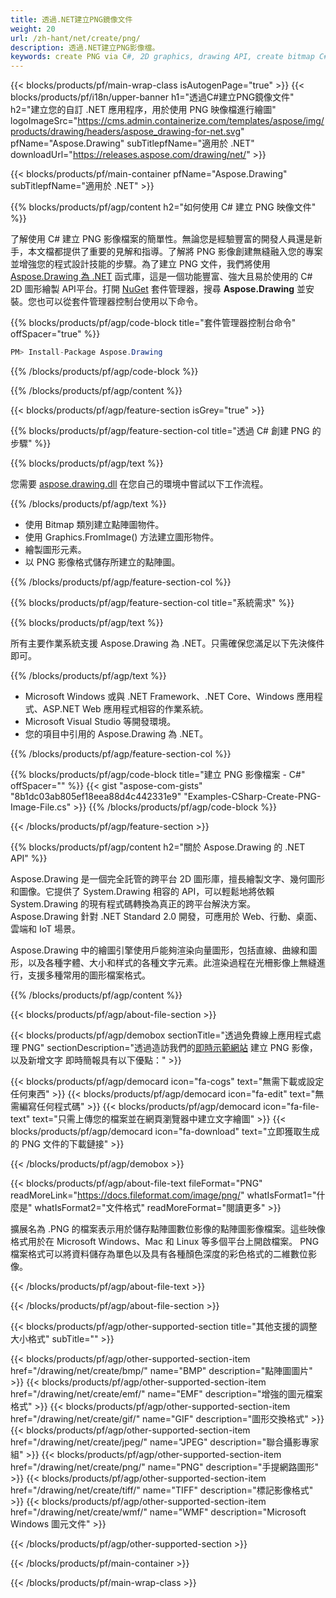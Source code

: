 ```yaml
---
title: 透過.NET建立PNG鏡像文件
weight: 20
url: /zh-hant/net/create/png/
description: 透過.NET建立PNG影像檔。
keywords: create PNG via C#, 2D graphics, drawing API, create bitmap C#, Drawing 適用於 .NET, save bitmap, save PNG image, cross-platform 2D graphic library, Bitmap class, vector graphics drawing, draw text, rendering raster images, PNG image file
---
```


{{< blocks/products/pf/main-wrap-class isAutogenPage="true" >}}
{{< blocks/products/pf/i18n/upper-banner h1="透過C#建立PNG鏡像文件" h2="建立您的自訂 .NET 應用程序，用於使用 PNG 映像檔進行繪圖" logoImageSrc="https://cms.admin.containerize.com/templates/aspose/img/products/drawing/headers/aspose_drawing-for-net.svg" pfName="Aspose.Drawing" subTitlepfName="適用於 .NET" downloadUrl="https://releases.aspose.com/drawing/net/" >}}

{{< blocks/products/pf/main-container pfName="Aspose.Drawing" subTitlepfName="適用於 .NET" >}}


{{% blocks/products/pf/agp/content h2="如何使用 C# 建立 PNG 映像文件" %}}

了解使用 C# 建立 PNG 影像檔案的簡單性。無論您是經驗豐富的開發人員還是新手，本文檔都提供了重要的見解和指導。了解將 PNG 影像創建無縫融入您的專案並增強您的程式設計技能的步驟。為了建立 PNG 文件，我們將使用 [Aspose.Drawing 為 .NET](https://products.aspose.com/drawing/net) 函式庫，這是一個功能豐富、強大且易於使用的 C# 2D 圖形繪製 API平台。打開 [NuGet](https://www.nuget.org/packages/aspose.drawing) 套件管理器，搜尋 **Aspose.Drawing** 並安裝。您也可以從套件管理器控制台使用以下命令。

{{% blocks/products/pf/agp/code-block title="套件管理器控制台命令" offSpacer="true" %}}
```cs
PM> Install-Package Aspose.Drawing
```
{{% /blocks/products/pf/agp/code-block %}}

{{% /blocks/products/pf/agp/content %}}


{{< blocks/products/pf/agp/feature-section isGrey="true" >}}

{{% blocks/products/pf/agp/feature-section-col title="透過 C# 創建 PNG 的步驟" %}}

{{% blocks/products/pf/agp/text %}}

您需要 [aspose.drawing.dll](https://downloads.aspose.com/drawing/net) 在您自己的環境中嘗試以下工作流程。

{{% /blocks/products/pf/agp/text %}}

+ 使用 Bitmap 類別建立點陣圖物件。
+ 使用 Graphics.FromImage() 方法建立圖形物件。
+ 繪製圖形元素。
+ 以 PNG 影像格式儲存所建立的點陣圖。

{{% /blocks/products/pf/agp/feature-section-col %}}

{{% blocks/products/pf/agp/feature-section-col title="系統需求" %}}

{{% blocks/products/pf/agp/text %}}

所有主要作業系統支援 Aspose.Drawing 為 .NET。只需確保您滿足以下先決條件即可。

{{% /blocks/products/pf/agp/text %}}

- Microsoft Windows 或與 .NET Framework、.NET Core、Windows 應用程式、ASP.NET Web 應用程式相容的作業系統。
- Microsoft Visual Studio 等開發環境。
- 您的項目中引用的 Aspose.Drawing 為 .NET。

{{% /blocks/products/pf/agp/feature-section-col %}}

{{% blocks/products/pf/agp/code-block title="建立 PNG 影像檔案 - C#" offSpacer="" %}}
{{< gist "aspose-com-gists" "8b1dc03ab805ef18eea88d4c442331e9" "Examples-CSharp-Create-PNG-Image-File.cs" >}}
{{% /blocks/products/pf/agp/code-block %}}

{{< /blocks/products/pf/agp/feature-section >}}


<!-- aboutfile Starts -->

{{% blocks/products/pf/agp/content h2="關於 Aspose.Drawing 的 .NET API" %}}

Aspose.Drawing 是一個完全託管的跨平台 2D 圖形庫，擅長繪製文字、幾何圖形和圖像。它提供了 System.Drawing 相容的 API，可以輕鬆地將依賴 System.Drawing 的現有程式碼轉換為真正的跨平台解決方案。 Aspose.Drawing 針對 .NET Standard 2.0 開發，可應用於 Web、行動、桌面、雲端和 IoT 場景。

Aspose.Drawing 中的繪圖引擎使用戶能夠渲染向量圖形，包括直線、曲線和圖形，以及各種字體、大小和样式的各種文字元素。此渲染過程在光柵影像上無縫進行，支援多種常用的圖形檔案格式。

{{% /blocks/products/pf/agp/content %}}


{{< blocks/products/pf/agp/about-file-section >}}

{{< blocks/products/pf/agp/demobox sectionTitle="透過免費線上應用程式處理 PNG" sectionDescription="透過造訪我們的[即時示範網站](https://products.aspose.app/drawing) 建立 PNG 影像，以及新增文字 即時簡報具有以下優點：" >}}

{{< blocks/products/pf/agp/democard icon="fa-cogs" text="無需下載或設定任何東西" >}}
{{< blocks/products/pf/agp/democard icon="fa-edit" text="無需編寫任何程式碼" >}}
{{< blocks/products/pf/agp/democard icon="fa-file-text" text="只需上傳您的檔案並在網頁瀏覽器中建立文字繪圖" >}}
{{< blocks/products/pf/agp/democard icon="fa-download" text="立即獲取生成的 PNG 文件的下載鏈接" >}}

{{< /blocks/products/pf/agp/demobox >}}

{{< blocks/products/pf/agp/about-file-text fileFormat="PNG" readMoreLink="https://docs.fileformat.com/image/png/" whatIsFormat1="什麼是" whatIsFormat2="文件格式" readMoreFormat="閱讀更多" >}}

擴展名為 .PNG 的檔案表示用於儲存點陣圖數位影像的點陣圖影像檔案。這些映像格式用於在 Microsoft Windows、Mac 和 Linux 等多個平台上開啟檔案。 PNG 檔案格式可以將資料儲存為單色以及具有各種顏色深度的彩色格式的二維數位影像。

{{< /blocks/products/pf/agp/about-file-text >}}

{{< /blocks/products/pf/agp/about-file-section >}}

<!-- aboutfile Ends -->


{{< blocks/products/pf/agp/other-supported-section title="其他支援的調整大小格式" subTitle="" >}}

{{< blocks/products/pf/agp/other-supported-section-item href="/drawing/net/create/bmp/" name="BMP" description="點陣圖圖片" >}}
{{< blocks/products/pf/agp/other-supported-section-item href="/drawing/net/create/emf/" name="EMF" description="增強的圖元檔案格式" >}}
{{< blocks/products/pf/agp/other-supported-section-item href="/drawing/net/create/gif/" name="GIF" description="圖形交換格式" >}}
{{< blocks/products/pf/agp/other-supported-section-item href="/drawing/net/create/jpeg/" name="JPEG" description="聯合攝影專家組" >}}
{{< blocks/products/pf/agp/other-supported-section-item href="/drawing/net/create/png/" name="PNG" description="手提網路圖形" >}}
{{< blocks/products/pf/agp/other-supported-section-item href="/drawing/net/create/tiff/" name="TIFF" description="標記影像格式" >}}
{{< blocks/products/pf/agp/other-supported-section-item href="/drawing/net/create/wmf/" name="WMF" description="Microsoft Windows 圖元文件" >}}


{{< /blocks/products/pf/agp/other-supported-section >}}

{{< /blocks/products/pf/main-container >}}

{{< /blocks/products/pf/main-wrap-class >}}
